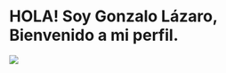# HOLA! Soy Gonzalo Lázaro, Bienvenido a mi perfil.

![](https://www.google.com/url?sa=i&url=https%3A%2F%2Fsteamcommunity.com%2Fsharedfiles%2Ffiledetails%2F%3Fid%3D1435735556&psig=AOvVaw0PHEXhgvUIPobtT3z3nhUB&ust=1697545453659000&source=images&cd=vfe&opi=89978449&ved=0CBEQjRxqFwoTCPDvnvPK-oEDFQAAAAAdAAAAABAE.gif)
<!--
**GLazaro8/GLazaro8** is a ✨ _special_ ✨ repository because its `README.md` (this file) appears on your GitHub profile.

Here are some ideas to get you started:

- 🔭 
- 🌱 
- 👯 I’m looking to collaborate on ...
- 🤔 I’m looking for help with ...
- 💬 Ask me about ...
- 📫 How to reach me: ...
- 😄 Pronouns: ...
- ⚡ Fun fact: ...
-->
